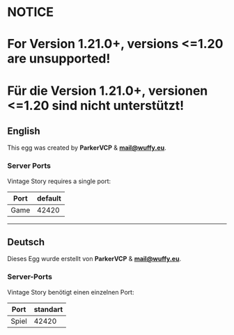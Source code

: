 # NOTICE

# For Version 1.21.0+, versions <=1.20 are **unsupported**!
# Für die Version 1.21.0+, versionen <=1.20 sind **nicht** unterstützt! 

## English
This egg was created by **ParkerVCP** & **mail@wuffy.eu**.  

### Server Ports
Vintage Story requires a single port:  

| Port | default |
|------|---------|
| Game | 42420   |

---

## Deutsch
Dieses Egg wurde erstellt von **ParkerVCP** & **mail@wuffy.eu**.  

### Server-Ports
Vintage Story benötigt einen einzelnen Port:  

| Port | standart |
|------|----------|
| Spiel | 42420   |
